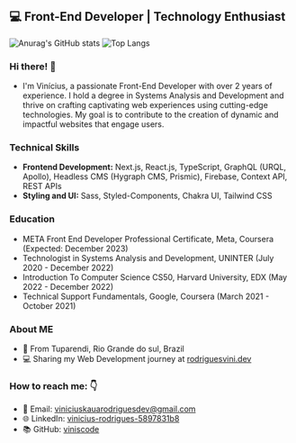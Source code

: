 





## 💻 Front-End Developer | Technology Enthusiast
![Anurag's GitHub stats](https://github-readme-stats.vercel.app/api?username=viniscode\&show_icons=true\&theme=radical&text_color=fff&rank_icon=github)
![Top Langs](https://github-readme-stats.vercel.app/api/top-langs/?username=viniscode&layout=pie&theme=radical)
### Hi there! 👋  
- I'm Vinícius, a passionate Front-End Developer with over 2 years of experience. I hold a degree in Systems Analysis and Development and thrive on crafting captivating web experiences using cutting-edge technologies. My goal is to contribute to the creation of dynamic and impactful websites that engage users.

### Technical Skills
- <strong>Frontend Development:</strong> Next.js, React.js, TypeScript, GraphQL (URQL, Apollo), Headless CMS (Hygraph CMS, Prismic), Firebase, Context API, REST APIs
- <strong>Styling and UI:</strong> Sass, Styled-Components, Chakra UI, Tailwind CSS


### Education

- META Front End Developer Professional Certificate, Meta, Coursera (Expected: December 2023)
- Technologist in Systems Analysis and Development, UNINTER (July 2020 - December 2022)
- Introduction To Computer Science CS50, Harvard University, EDX (May 2022 - December 2022)
- Technical Support Fundamentals, Google, Coursera (March 2021 - October 2021)

###  About ME
-  📍 From Tuparendi, Rio Grande do sul, Brazil
- 💻 Sharing my Web Development journey at [rodriguesvini.dev](https://instagram.com/rodriguesvini.dev)

### How to reach me: 👇 
- 📧 Email: viniciuskauarodriguesdev@gmail.com
- 🌐 LinkedIn: [vinicius-rodrigues-5897831b8](https://www.linkedin.com/in/vinicius-rodrigues-5897831b8/)
- 📚 GitHub: [viniscode](https://www.github.com/viniscode/)



